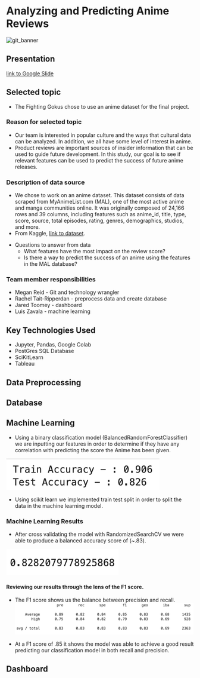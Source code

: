 # Analyzing and Predicting Anime Reviews

![git_banner](./Images/git_banner.png)

## Presentation
[link to Google Slide](https://docs.google.com/presentation/d/1_hMblo0-NbiRcU7oeg283wMRgKTc03x0-ilbHuAfsQU/edit#slide=id.p)


## Selected topic
  - The Fighting Gokus chose to use an anime dataset for the final project.

### Reason for selected topic
  - Our team is interested in popular culture and the ways that cultural data can be analyzed. In addition, we all have some level of interest in anime. 
  - Product reviews are important sources of insider information that can be used to guide future development. In this study, our goal is to see if relevant features can be used to predict the success of future anime releases.

### Description of data source
  - We chose to work on an anime dataset. This dataset consists of data scraped from MyAnimeList.com (MAL), one of the most active anime and manga communities online. It was originally composed of 24,166 rows and 39 columns, including features such as anime_id, title, type, score, source, total episodes, rating, genres, demographics, studios, and more. 
  - From Kaggle, [link to dataset](https://www.kaggle.com/datasets/andreuvallhernndez/myanimelist). 
* Questions to answer from data
  - What features have the most impact on the review score?
  - Is there a way to predict the success of an anime using the features in the MAL database?

### Team member responsibilities
- Megan Reid - Git and technology wrangler
- Rachel Tait-Ripperdan - preprocess data and create database
- Jared Toomey - dashboard
- Luis Zavala - machine learning 

## Key Technologies Used
* Jupyter, Pandas, Google Colab
* PostGres SQL Database
* SciKitLearn
* Tableau

## Data Preprocessing

## Database

## Machine Learning

* Using a binary classification model (BalancedRandomForestClassifier) we are inputting our features in order to determine if they have any correlation with predicting the score the Anime has been given.

![Train/Test](./ML_Resources/TrainTest.png)

* Using scikit learn we implemented train test split in order to split the data in the machine learning model. 

### Machine Learning Results
* After cross validating the model with RandomizedSearchCV we were able to produce a balanced accuracy score of (~.83).

![BAS](./ML_Resources/BalancedAccuScore.png)

#### Reviewing our results through the lens of the F1 score. 
* The F1 score shows us the balance between precision and recall.
![F1 Score](./ML_Resources/F1Score.png)

* At a F1 score of .85 it shows the model was able to achieve a good result predicting our classification model in both recall and precision. 

## Dashboard
